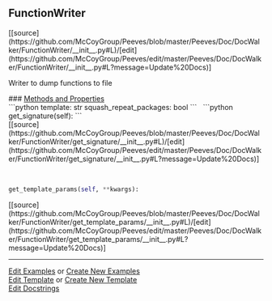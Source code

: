 ## <a id="Peeves.Doc.DocWalker.FunctionWriter">FunctionWriter</a> 

<div class="docs-source-link" markdown="1">
[[source](https://github.com/McCoyGroup/Peeves/blob/master/Peeves/Doc/DocWalker/FunctionWriter/__init__.py#L)/[edit](https://github.com/McCoyGroup/Peeves/edit/master/Peeves/Doc/DocWalker/FunctionWriter/__init__.py#L?message=Update%20Docs)]
</div>

Writer to dump functions to file







<div class="collapsible-section">
 <div class="collapsible-section collapsible-section-header" markdown="1">
### <a class="collapse-link" data-toggle="collapse" href="#methods" markdown="1"> Methods and Properties</a> <a class="float-right" data-toggle="collapse" href="#methods"><i class="fa fa-chevron-down"></i></a>
 </div>
 <div class="collapsible-section collapsible-section-body collapse show" id="methods" markdown="1">
 ```python
template: str
squash_repeat_packages: bool
```
<a id="Peeves.Doc.DocWalker.FunctionWriter.get_signature" class="docs-object-method">&nbsp;</a> 
```python
get_signature(self): 
```
<div class="docs-source-link" markdown="1">
[[source](https://github.com/McCoyGroup/Peeves/blob/master/Peeves/Doc/DocWalker/FunctionWriter/get_signature/__init__.py#L)/[edit](https://github.com/McCoyGroup/Peeves/edit/master/Peeves/Doc/DocWalker/FunctionWriter/get_signature/__init__.py#L?message=Update%20Docs)]
</div>


<a id="Peeves.Doc.DocWalker.FunctionWriter.get_template_params" class="docs-object-method">&nbsp;</a> 
```python
get_template_params(self, **kwargs): 
```
<div class="docs-source-link" markdown="1">
[[source](https://github.com/McCoyGroup/Peeves/blob/master/Peeves/Doc/DocWalker/FunctionWriter/get_template_params/__init__.py#L)/[edit](https://github.com/McCoyGroup/Peeves/edit/master/Peeves/Doc/DocWalker/FunctionWriter/get_template_params/__init__.py#L?message=Update%20Docs)]
</div>
 </div>
</div>











---

[Edit Examples](https://github.com/McCoyGroup/Peeves/edit/gh-pages/ci/examples/Peeves/Doc/DocWalker/FunctionWriter.md) or 
[Create New Examples](https://github.com/McCoyGroup/Peeves/new/gh-pages/?filename=ci/examples/Peeves/Doc/DocWalker/FunctionWriter.md) <br/>
[Edit Template](https://github.com/McCoyGroup/Peeves/edit/gh-pages/ci/docs/Peeves/Doc/DocWalker/FunctionWriter.md) or 
[Create New Template](https://github.com/McCoyGroup/Peeves/new/gh-pages/?filename=ci/docs/templates/Peeves/Doc/DocWalker/FunctionWriter.md) <br/>
[Edit Docstrings](https://github.com/McCoyGroup/Peeves/edit/master/Peeves/Doc/DocWalker/FunctionWriter/__init__.py#L?message=Update%20Docs)